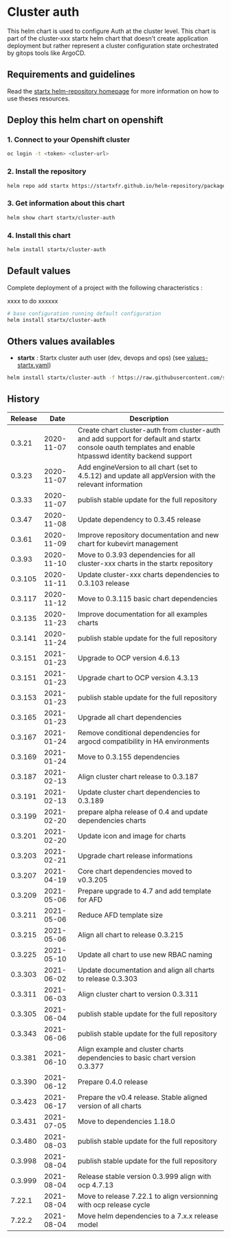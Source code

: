 # Cluster auth

This helm chart is used to configure Auth at the cluster level.
This chart is part of the cluster-xxx startx helm chart that doesn't create application deployment but rather represent a cluster configuration state orchestrated by gitops tools like ArgoCD.

## Requirements and guidelines

Read the [startx helm-repository homepage](https://startxfr.github.io/helm-repository) for
more information on how to use theses resources.

## Deploy this helm chart on openshift

### 1. Connect to your Openshift cluster

```bash
oc login -t <token> <cluster-url>
```

### 2. Install the repository

```bash
helm repo add startx https://startxfr.github.io/helm-repository/packages/
```

### 3. Get information about this chart

```bash
helm show chart startx/cluster-auth
```

### 4. Install this chart

```bash
helm install startx/cluster-auth
```

## Default values

Complete deployment of a project with the following characteristics :

xxxx to do xxxxxx

```bash
# base configuration running default configuration
helm install startx/cluster-auth
```

## Others values availables

- **startx** : Startx cluster auth user (dev, devops and ops) (see [values-startx.yaml](https://raw.githubusercontent.com/startxfr/helm-repository/master/charts/cluster-auth/values-startx.yaml))

```bash
helm install startx/cluster-auth -f https://raw.githubusercontent.com/startxfr/helm-repository/master/charts/cluster-auth/values-startx.yaml
```

## History

| Release | Date       | Description                                                                                                                                             |
| ------- | ---------- | ------------------------------------------------------------------------------------------------------------------------------------------------------- |
| 0.3.21  | 2020-11-07 | Create chart cluster-auth from cluster-auth and add support for default and startx console oauth templates and enable htpasswd identity backend support |
| 0.3.23  | 2020-11-07 | Add engineVersion to all chart (set to 4.5.12) and update all appVersion with the relevant information                                                  |
| 0.3.33  | 2020-11-07 | publish stable update for the full repository                                                                                                           |
| 0.3.47  | 2020-11-08 | Update dependency to 0.3.45 release                                                                                                                     |
| 0.3.61  | 2020-11-09 | Improve repository documentation and new chart for kubevirt management                                                                                  |
| 0.3.93  | 2020-11-10 | Move to 0.3.93 dependencies for all cluster-xxx charts in the startx repository                                                                         |
| 0.3.105 | 2020-11-11 | Update cluster-xxx charts dependencies to 0.3.103 release                                                                                               |
| 0.3.117 | 2020-11-12 | Move to 0.3.115 basic chart dependencies                                                                                                                |
| 0.3.135 | 2020-11-23 | Improve documentation for all examples charts                                                                                                           |
| 0.3.141 | 2020-11-24 | publish stable update for the full repository                                                                                                           |
| 0.3.151 | 2021-01-23 | Upgrade to OCP version 4.6.13                                                                                                                           |
| 0.3.151 | 2021-01-23 | Upgrade chart to OCP version 4.3.13                                                                                                                     |
| 0.3.153 | 2021-01-23 | publish stable update for the full repository                                                                                                           |
| 0.3.165 | 2021-01-23 | Upgrade all chart dependencies                                                                                                                          |
| 0.3.167 | 2021-01-24 | Remove conditional dependencies for argocd compatibility in HA environments                                                                             |
| 0.3.169 | 2021-01-24 | Move to 0.3.155 dependencies                                                                                                                            |
| 0.3.187 | 2021-02-13 | Align cluster chart release to 0.3.187                                                                                                                  |
| 0.3.191 | 2021-02-13 | Update cluster chart dependencies to 0.3.189                                                                                                            |
| 0.3.199 | 2021-02-20 | prepare alpha release of 0.4 and update dependencies charts                                                                                             |
| 0.3.201 | 2021-02-20 | Update icon and image for charts                                                                                                                        |
| 0.3.203 | 2021-02-21 | Upgrade chart release informations                                                                                                                      |
| 0.3.207 | 2021-04-19 | Core chart dependencies moved to v0.3.205                                                                                                               |
| 0.3.209 | 2021-05-06 | Prepare upgrade to 4.7 and add template for AFD                                                                                                         |
| 0.3.211 | 2021-05-06 | Reduce AFD template size                                                                                                                                |
| 0.3.215 | 2021-05-06 | Align all chart to release 0.3.215                                                                                                                      |
| 0.3.225 | 2021-05-10 | Update all chart to use new RBAC naming                                                                                                                 |
| 0.3.303 | 2021-06-02 | Update documentation and align all charts to release 0.3.303                                                                                            |
| 0.3.311 | 2021-06-03 | Align cluster chart to version 0.3.311                                                                                                                  |
| 0.3.305 | 2021-06-04 | publish stable update for the full repository                                                                                                           |
| 0.3.343 | 2021-06-06 | publish stable update for the full repository                                                                                                           |
| 0.3.381 | 2021-06-10 | Align example and cluster charts dependencies to basic chart version 0.3.377                                                                            |
| 0.3.390 | 2021-06-12 | Prepare 0.4.0 release
| 0.3.423 | 2021-06-17 | Prepare the v0.4 release. Stable aligned version of all charts
| 0.3.431 | 2021-07-05 | Move to dependencies 1.18.0
| 0.3.480 | 2021-08-03 | publish stable update for the full repository
| 0.3.998 | 2021-08-04 | publish stable update for the full repository
| 0.3.999 | 2021-08-04 | Release stable version 0.3.999 align with ocp 4.7.13
| 7.22.1 | 2021-08-04 | Move to release 7.22.1 to align versionning with ocp release cycle
| 7.22.2 | 2021-08-04 | Move helm dependencies to a 7.x.x release model
